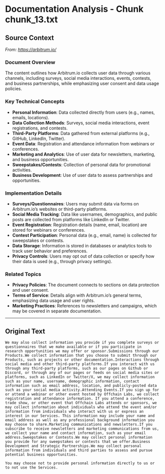 # Documentation Analysis - Chunk chunk_13.txt

## Source Context
*From: https://arbitrum.io/*

### Document Overview  
The content outlines how Arbitrum.io collects user data through various channels, including surveys, social media interactions, events, contests, and business partnerships, while emphasizing user consent and data usage policies.  

### Key Technical Concepts  
- **Personal Information**: Data collected directly from users (e.g., names, emails, locations).  
- **Data Collection Methods**: Surveys, social media interactions, event registrations, and contests.  
- **Third-Party Platforms**: Data gathered from external platforms (e.g., GitHub, LinkedIn, Twitter).  
- **Event Data**: Registration and attendance information from webinars or conferences.  
- **Marketing and Analytics**: Use of user data for newsletters, marketing, and business opportunities.  
- **Sweepstakes/Contests**: Collection of personal data for promotional activities.  
- **Business Development**: Use of user data to assess partnerships and opportunities.  

### Implementation Details  
- **Surveys/Questionnaires**: Users may submit data via forms on Arbitrum.io’s websites or third-party platforms.  
- **Social Media Tracking**: Data like usernames, demographics, and public posts are collected from platforms like LinkedIn or Twitter.  
- **Event Registration**: Registration details (name, email, location) are stored for webinars or conferences.  
- **Contest Participation**: Personal data (e.g., email, name) is collected for sweepstakes or contests.  
- **Data Storage**: Information is stored in databases or analytics tools to track user behavior and preferences.  
- **Privacy Controls**: Users may opt out of data collection or specify how their data is used (e.g., through privacy settings).  

### Related Topics  
- **Privacy Policies**: The document connects to sections on data protection and user consent.  
- **Terms of Service**: Details align with Arbitrum.io’s general terms, emphasizing data usage and user rights.  
- **Marketing Practices**: References to newsletters and campaigns, which may be covered in separate documentation.

---

## Original Text
```
We may also collect information you provide if you complete surveys or questionnaires that we make available or if you participate in research opportunities we may offer or sponsor.Submissions through our Products.We collect information that you choose to submit through our Products, such as projects or other documentation.Interactions through social media and other third-party platforms.If you interact with us through any third-party platforms, such as our pages on Github or Discord, or through any of our pages or feeds on social media sites or platforms, such as LinkedIn or Twitter/X, we may collect information such as your name, username, demographic information, contact information such as email address, location, and publicly-posted data such as your social media activity.Attending Events.If you sign up for or attend a webinar or other event hosted by Offchain Labs, we collect registration and attendance information. If you attend a conference, trade show, or other event that Offchain Labs attends or sponsors, we may collect information about individuals who attend the event and/or information from individuals who interact with us or express an interest in our Services. This information may include your name and email address as well as any professional background information you may choose to share.Marketing communications and newsletters.If you subscribe to receive newsletters and marketing communications from us, we collect your name and contact information, such as your email address.Sweepstakes or Contests.We may collect personal information you provide for any sweepstakes or contests that we offer.Business Development and Strategic Partnerships.We may collect personal information from individuals and third parties to assess and pursue potential business opportunities.

You may choose not to provide personal information directly to us or to not use the Services.
```
